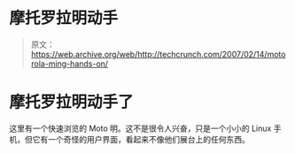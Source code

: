 # 摩托罗拉明动手

> 原文：<https://web.archive.org/web/http://techcrunch.com/2007/02/14/motorola-ming-hands-on/>

# 摩托罗拉明动手了

这里有一个快速浏览的 Moto 明。这不是很令人兴奋，只是一个小小的 Linux 手机，但它有一个奇怪的用户界面，看起来不像他们展台上的任何东西。